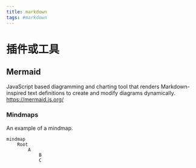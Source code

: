 ```yaml
---
title: markdown
tags: #markdown
---
```


# 插件或工具
## Mermaid 
JavaScript based diagramming and charting tool that renders Markdown-inspired text definitions to create and modify diagrams dynamically.
https://mermaid.js.org/

### Mindmaps
An example of a mindmap.
```mermaid
mindmap
    Root
        A
            B
            C
```

